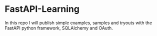 # FastAPI-Learning
In this repo I will publish simple examples, samples and tryouts with the FastAPI 
python framework, SQLAlchemy and OAuth.
